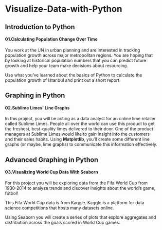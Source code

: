 # Visualize-Data-with-Python

## Introduction to Python

#### 01.Calculating Population Change Over Time

You work at the UN in urban planning and are interested in tracking population growth across major metropolitan regions. You are hoping that by looking at historical population numbers that you can predict future growth and help your team make decisions about resourcing.

Use what you’ve learned about the basics of Python to calculate the population growth of Istanbul and print out a short report.

## Graphing in Python

#### 02.Sublime Limes' Line Graphs

In this project, you will be acting as a data analyst for an online lime retailer called Sublime Limes. People all over the world can use this product to get the freshest, best-quality limes delivered to their door. One of the product managers at Sublime Limes would like to gain insight into the customers and their sales habits. Using **Matplotlib**, you’ll create some different line graphs (or maybe, lime graphs) to communicate this information effectively.

## Advanced Graphing in Python

#### 03.Visualizing World Cup Data With Seaborn

For this project you will be exploring data from the Fifa World Cup from 1930-2014 to analyze trends and discover insights about the world’s game, fútbol!

This Fifa World Cup data is from Kaggle. Kaggle is a platform for data science competitions that hosts many datasets online.

Using Seaborn you will create a series of plots that explore aggregates and distribution across the goals scored in World Cup games.
